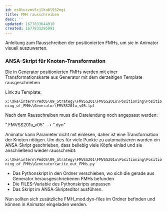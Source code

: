 ```yaml
---
id: es0tucvmv5cjlku6l932ngi
title: FMH rausschreiben
desc: ''
updated: 1677833644910
created: 1677831295991
---
```

Anleitung zum Rausschreiben der positionierten FMHs, um sie in Animator visuell auszuwerten.

### ANSA-Skript für Knoten-Transformation
Die in Generator positionierten FMHs werden mit einer Transformationskarte aus Generator mit dem derzeitigen Template rausgeschrieben

Link zu Template: 

`x:\Xke\intern\PedOS\09_Strategy\FMVSS201\FMVSS201u\Positioning\Positioning_of_FMHs\Generator\FMVSS201u_v05.tpl`

Nach dem Rausschreiben muss die Dateiendung noch angepasst werden: 

".FMVSS201u_v05" --> ".dyn"

Animator kann Parameter nicht mit einlesen, daher ist eine Transformation der Knoten nötigen. Um dies für viele Punkte zu automatisieren wurden ein ANSA-Skript geschrieben, dass beliebig viele Köpfe einlad und sie anschließend wieder rausschreibt:

`x:\Xke\intern\PedOS\09_Strategy\FMVSS201\FMVSS201u\Positioning\Positioning_of_FMHs\Generator\write_out_FMHs.py`

- Das Pythonskript in den Ordner verschieben, wo sich die gerade aus Generator herausgeschriebenen FMHs befunden
- Die FILES-Variable des Pythonskripts anpassen 
- Das Skript im ANSA-Skripteditor ausführen.

Nun sollten sich zusätzliche FMH_mod.dyn-files im Ordner befinden und können in Animator eingeladen werden.
